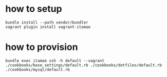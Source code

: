 # how to setup

    bundle install --path vendor/bundler
    vagrant plugin install vagrant-itamae

# how to provision

    bundle exec itamae ssh -h default --vagrant ./cookbooks/base_settings/default.rb ./cookbooks/dotfiles/default.rb ./cookbooks/mysql/default.rb

